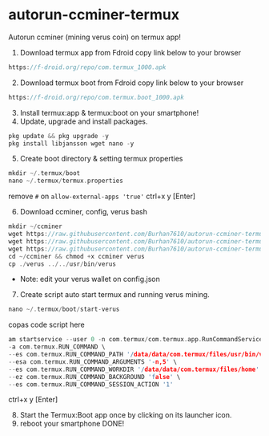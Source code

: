 # autorun-ccminer-termux
Autorun ccminer (mining verus coin) on termux app!
1. Download termux app from Fdroid
copy link below to your browser
  ```cpp
  https://f-droid.org/repo/com.termux_1000.apk
  ```
2. Download termux boot from Fdroid
copy link below to your browser
  ```cpp
  https://f-droid.org/repo/com.termux.boot_1000.apk
  ```
3. Install termux:app & termux:boot on your smartphone!
4. Update, upgrade and install packages.
  ```cpp
  pkg update && pkg upgrade -y
  pkg install libjansson wget nano -y
  ```
5. Create boot directory & setting termux properties
  ```cpp
  mkdir ~/.termux/boot
  nano ~/.termux/termux.properties
  ```
  remove ```#``` on ``` allow-external-apps 'true' ```
  ctrl+x y
  [Enter]

6. Download ccminer, config, verus bash
  ```cpp
  mkdir ~/ccminer
  wget https://raw.githubusercontent.com/Burhan7610/autorun-ccminer-termux/main/ccminer
  wget https://raw.githubusercontent.com/Burhan7610/autorun-ccminer-termux/main/config.json
  wget https://raw.githubusercontent.com/Burhan7610/autorun-ccminer-termux/main/verus
  cd ~/ccminer && chmod +x ccminer verus
  cp ./verus ../../usr/bin/verus
  ```
  * Note: edit your verus wallet on config.json

7. Create script auto start termux and running verus mining.
  ```cpp
  nano ~/.termux/boot/start-verus
  ```
  copas code script here
  ```cpp
  am startservice --user 0 -n com.termux/com.termux.app.RunCommandService \
  -a com.termux.RUN_COMMAND \
  --es com.termux.RUN_COMMAND_PATH '/data/data/com.termux/files/usr/bin/verus' \
  --esa com.termux.RUN_COMMAND_ARGUMENTS '-n,5' \
  --es com.termux.RUN_COMMAND_WORKDIR '/data/data/com.termux/files/home' \
  --ez com.termux.RUN_COMMAND_BACKGROUND 'false' \
  --es com.termux.RUN_COMMAND_SESSION_ACTION '1'
  ```
  ctrl+x y
  [Enter]
  
8. Start the Termux:Boot app once by clicking on its launcher icon.
9. reboot your smartphone
DONE!
